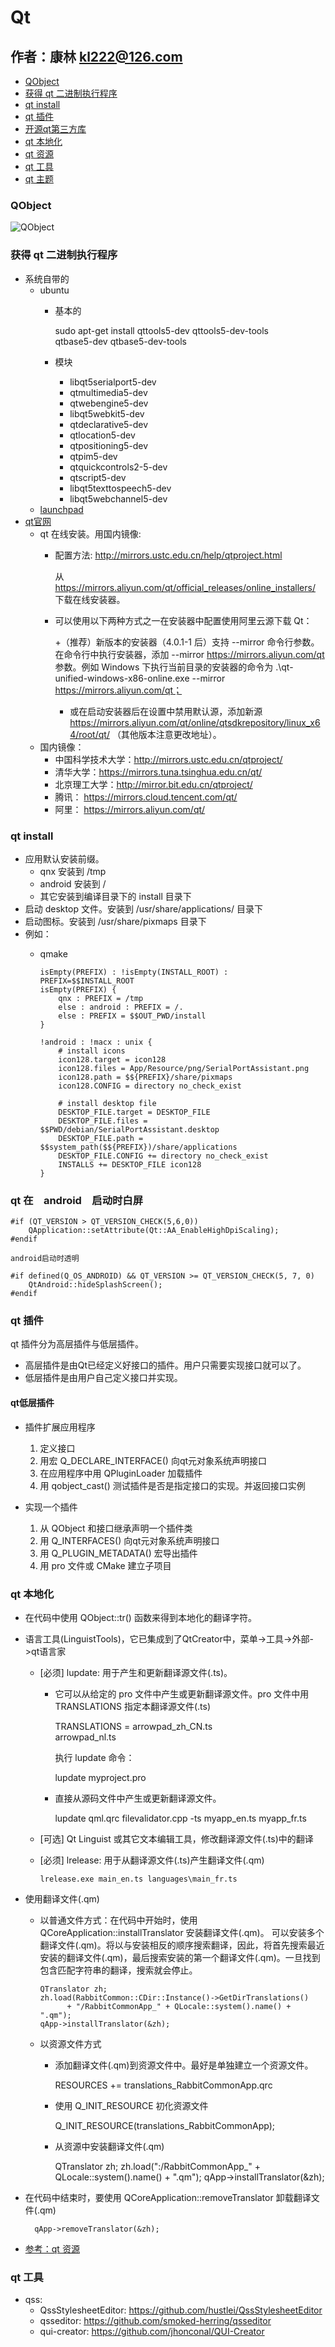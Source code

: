 # Qt

作者：康林 <kl222@126.com>
-------------------------

- [QObject](#QObject)
- [获得 qt 二进制执行程序](#获得-qt-二进制执行程序)
- [qt install](#qt-install)
- [qt 插件](#qt-插件)
- [开源qt第三方库](qt_third.md)
- [qt 本地化](#qt-本地化)
- [qt 资源](resource.md)
- [qt 工具](#qt-工具)
- [qt 主题](theme.md)

### QObject

![QObject](image/QObject.jpg)

### 获得 qt 二进制执行程序
- 系统自带的
  + ubuntu
    - 基本的

        sudo apt-get install qttools5-dev qttools5-dev-tools \
             qtbase5-dev qtbase5-dev-tools

    - 模块
      + libqt5serialport5-dev 
      + qtmultimedia5-dev
      + qtwebengine5-dev
      + libqt5webkit5-dev
      + qtdeclarative5-dev
      + qtlocation5-dev
      + qtpositioning5-dev
      + qtpim5-dev
      + qtquickcontrols2-5-dev
      + qtscript5-dev
      + libqt5texttospeech5-dev
      + libqt5webchannel5-dev
  + [launchpad](https://launchpad.net/~beineri)
- [qt官网](http://download.qt.io/official_releases/qt/)
  + qt 在线安装。用国内镜像:
    - 配置方法: http://mirrors.ustc.edu.cn/help/qtproject.html

      从 https://mirrors.aliyun.com/qt/official_releases/online_installers/ 下载在线安装器。

    - 可以使用以下两种方式之一在安装器中配置使用阿里云源下载 Qt：

      +（推荐）新版本的安装器（4.0.1-1 后）支持 --mirror 命令行参数。在命令行中执行安装器，添加 --mirror https://mirrors.aliyun.com/qt 参数。例如 Windows 下执行当前目录的安装器的命令为 .\qt-unified-windows-x86-online.exe --mirror https://mirrors.aliyun.com/qt；

      + 或在启动安装器后在设置中禁用默认源，添加新源 https://mirrors.aliyun.com/qt/online/qtsdkrepository/linux_x64/root/qt/ （其他版本注意更改地址）。
  + 国内镜像：
    - 中国科学技术大学：http://mirrors.ustc.edu.cn/qtproject/
    - 清华大学：https://mirrors.tuna.tsinghua.edu.cn/qt/
    - 北京理工大学：http://mirror.bit.edu.cn/qtproject/
    - 腾讯： https://mirrors.cloud.tencent.com/qt/
    - 阿里： https://mirrors.aliyun.com/qt/

### qt install
- 应用默认安装前缀。
  + qnx 安装到 /tmp 
  + android 安装到 / 
  + 其它安装到编译目录下的 install 目录下
- 启动 desktop 文件。安装到 /usr/share/applications/ 目录下
- 启动图标。安装到 /usr/share/pixmaps 目录下
- 例如：
  + qmake

        isEmpty(PREFIX) : !isEmpty(INSTALL_ROOT) : PREFIX=$$INSTALL_ROOT
        isEmpty(PREFIX) {
            qnx : PREFIX = /tmp
            else : android : PREFIX = /.
            else : PREFIX = $$OUT_PWD/install
        }
        
        !android : !macx : unix {
            # install icons
            icon128.target = icon128
            icon128.files = App/Resource/png/SerialPortAssistant.png
            icon128.path = $${PREFIX}/share/pixmaps
            icon128.CONFIG = directory no_check_exist
        
            # install desktop file
            DESKTOP_FILE.target = DESKTOP_FILE
            DESKTOP_FILE.files = $$PWD/debian/SerialPortAssistant.desktop
            DESKTOP_FILE.path = $$system_path($${PREFIX})/share/applications
            DESKTOP_FILE.CONFIG += directory no_check_exist
            INSTALLS += DESKTOP_FILE icon128
        }

### qt 在　android　启动时白屏

	#if (QT_VERSION > QT_VERSION_CHECK(5,6,0))
	    QApplication::setAttribute(Qt::AA_EnableHighDpiScaling);
	#endif

	android启动时透明

	#if defined(Q_OS_ANDROID) && QT_VERSION >= QT_VERSION_CHECK(5, 7, 0)
	    QtAndroid::hideSplashScreen();
	#endif

### qt 插件

qt 插件分为高层插件与低层插件。

- 高层插件是由Qt已经定义好接口的插件。用户只需要实现接口就可以了。
- 低层插件是由用户自己定义接口并实现。

#### qt低层插件
- 插件扩展应用程序
  1. 定义接口
  2. 用宏 Q_DECLARE_INTERFACE() 向qt元对象系统声明接口
  3. 在应用程序中用 QPluginLoader 加载插件
  4. 用 qobject_cast() 测试插件是否是指定接口的实现。并返回接口实例

- 实现一个插件
  1. 从 QObject 和接口继承声明一个插件类
  2. 用 Q_INTERFACES() 向qt元对象系统声明接口
  3. 用 Q_PLUGIN_METADATA() 宏导出插件
  4. 用 pro 文件或 CMake 建立子项目

### qt 本地化

- 在代码中使用 QObject::tr() 函数来得到本地化的翻译字符。
- 语言工具(LinguistTools)，它已集成到了QtCreator中，菜单->工具->外部->qt语言家
  - [必须] lupdate: 用于产生和更新翻译源文件(.ts)。
    + 它可以从给定的 pro 文件中产生或更新翻译源文件。pro 文件中用 TRANSLATIONS 指定本翻译源文件(.ts)

        TRANSLATIONS = arrowpad_zh_CN.ts \
                 arrowpad_nl.ts

        执行 lupdate 命令：

        lupdate myproject.pro

    + 直接从源码文件中产生或更新翻译源文件。

        lupdate qml.qrc filevalidator.cpp -ts myapp_en.ts myapp_fr.ts

  - [可选] Qt Linguist 或其它文本编辑工具，修改翻译源文件(.ts)中的翻译
  - [必须] lrelease: 用于从翻译源文件(.ts)产生翻译文件(.qm)

        lrelease.exe main_en.ts languages\main_fr.ts

- 使用翻译文件(.qm)
  + 以普通文件方式：在代码中开始时，使用 QCoreApplication::installTranslator 安装翻译文件(.qm)。
可以安装多个翻译文件(.qm)。将以与安装相反的顺序搜索翻译，因此，将首先搜索最近安装的翻译文件(.qm)，最后搜索安装的第一个翻译文件(.qm)。一旦找到包含匹配字符串的翻译，搜索就会停止。

        QTranslator zh;
        zh.load(RabbitCommon::CDir::Instance()->GetDirTranslations()
              + "/RabbitCommonApp_" + QLocale::system().name() + ".qm");
        qApp->installTranslator(&zh);

  + 以资源文件方式
    - 添加翻译文件(.qm)到资源文件中。最好是单独建立一个资源文件。

        RESOURCES += translations_RabbitCommonApp.qrc

    - 使用 Q_INIT_RESOURCE 初化资源文件

        Q_INIT_RESOURCE(translations_RabbitCommonApp);

    - 从资源中安装翻译文件(.qm)

        QTranslator zh;
        zh.load(":/RabbitCommonApp_" + QLocale::system().name() + ".qm");
        qApp->installTranslator(&zh);

- 在代码中结束时，要使用 QCoreApplication::removeTranslator 卸载翻译文件(.qm)

        qApp->removeTranslator(&zh);

- [参考：qt 资源](resource.md)

### qt 工具

- qss:
  + QssStylesheetEditor: https://github.com/hustlei/QssStylesheetEditor
  + qsseditor: https://github.com/smoked-herring/qsseditor
  + qui-creator: https://github.com/jhonconal/QUI-Creator

